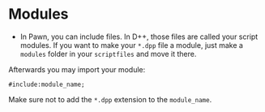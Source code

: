 # Modules
- In Pawn, you can include files. In D++, those files are called your script modules. If you want to make your `*.dpp` file a module, just make a `modules` folder in your `scriptfiles` and move it there.

Afterwards you may import your module:
```pawn
#include:module_name;
```

Make sure not to add the `*.dpp` extension to the `module_name`.
